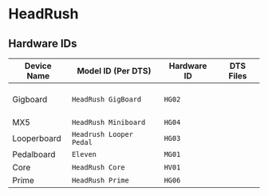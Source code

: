 # HeadRush

[//]: # (TODO: Figure out the OS that HeadRush uses)

## Hardware IDs

| Device Name | Model ID (Per DTS)      | Hardware ID | DTS Files                                                                                                                                          |
|-------------|-------------------------|-------------|----------------------------------------------------------------------------------------------------------------------------------------------------|
| Gigboard    | `HeadRush GigBoard`     | `HG02`      | [](rk3288-az01-hg02-dts.md) <br /> [](rk3288-az01-hg02-c-dts.md) <br /> [](rk3288-az01-hg02-revf-dts.md) <br /> [](rk3288-az01-hg02-c-revf-dts.md) |
| MX5         | `HeadRush Miniboard`    | `HG04`      | [](rk3288-az05-hg04-dts.md)                                                                                                                        |
| Looperboard | `Headrush Looper Pedal` | `HG03`      | [](rk3288-az01-hg03-dts.md) <br /> [](rk3288-az01-hg03-c-dts.md)                                                                                   |
| Pedalboard  | `Eleven`                | `MG01`      | [](rk3288-az01-mg01-dts.md)                                                                                                                        |
| Core        | `HeadRush Core`         | `HV01`      | [](rk3288-az05-hv01-dts.md)                                                                                                                        |
| Prime       | `HeadRush Prime`        | `HG06`      | [](rk3288-az05-hg06-dts.md)                                                                                                                        |
